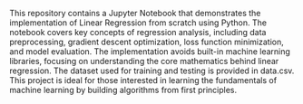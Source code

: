 This repository contains a Jupyter Notebook that demonstrates the implementation of Linear Regression from scratch using Python.
The notebook covers key concepts of regression analysis, including data preprocessing, gradient descent optimization, loss function minimization, and model evaluation.
The implementation avoids built-in machine learning libraries, focusing on understanding the core mathematics behind linear regression.
The dataset used for training and testing is provided in data.csv.
This project is ideal for those interested in learning the fundamentals of machine learning by building algorithms from first principles.
